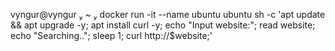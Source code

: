  vyngur@vyngur  ~  docker run -it --name ubuntu ubuntu sh -c 'apt update && apt upgrade -y; apt install curl -y; echo "Input website:"; read website; echo "Searching.."; sleep 1; curl http://$website;'
